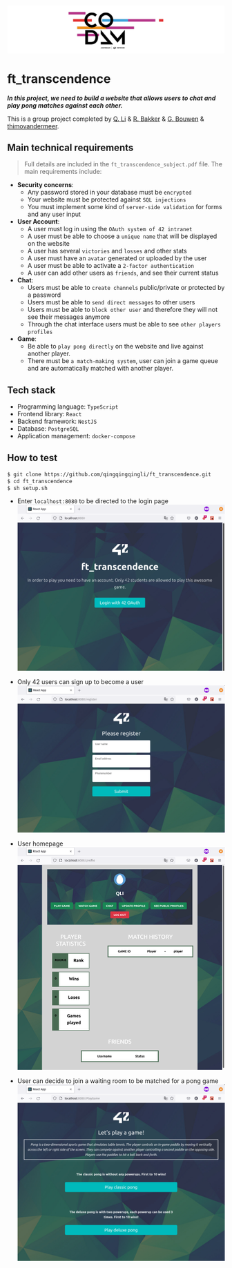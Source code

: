 [![Logo](https://github.com/qingqingqingli/readme_images/blob/master/codam_logo_1.png)](https://github.com/qingqingqingli/webserv)

# ft_transcendence
***In this project, we need to build a website that allows users to chat and play pong matches against each other.***

This is a group project completed by [Q. Li](https://github.com/qingqingqingli) & [R. Bakker](https://github.com/rbakker96) & [G. Bouwen](https://github.com/gbouwen) & [thimovandermeer](https://github.com/thimovandermeer).

## Main technical requirements
> Full details are included in the `ft_transcendence_subject.pdf` file. The main requirements include:

- **Security concerns**:
	- Any password stored in your database must be `encrypted`
	- Your website must be protected against `SQL injections`
	- You must implement some kind of `server-side validation` for forms and any user
input
- **User Account**:
	- A user must log in using the `OAuth system of 42 intranet`
	- A user must be able to choose a `unique name` that will be displayed on the website
	- A user has several `victories` and `losses` and other stats
	- A user must have an `avatar` generated or uploaded by the user
	- A user must be able to activate a `2-factor authentication`
	- A user can add other users as `friends`, and see their current status
- **Chat**:
	- Users must be able to `create channels` public/private or protected by a password
	- Users must be able to `send direct messages` to other users
	- Users must be able to `block other user` and therefore they will not see their messages anymore
	- Through the chat interface users must be able to see `other players profiles`
- **Game**:
	- Be able to `play pong directly` on the website and live against another player.
	- There must be `a match-making system`, user can join a game queue and are automatically matched with another player.


## Tech stack

- Programming language: `TypeScript`
- Frontend library: `React`
- Backend framework: `NestJS`
- Database: `PostgreSQL`
- Application management: `docker-compose`

## How to test

```shell
$ git clone https://github.com/qingqingqingli/ft_transcendence.git
$ cd ft_transcendence
$ sh setup.sh
```

- Enter `localhost:8080` to be directed to the login page
[![login](https://github.com/qingqingqingli/ft_transcendence/blob/master/images/login.png)](https://github.com/qingqingqingli/ft_transcendence)

- Only 42 users can sign up to become a user
[![signup](https://github.com/qingqingqingli/ft_transcendence/blob/master/images/signup.png)](https://github.com/qingqingqingli/ft_transcendence)

- User homepage
[![profile](https://github.com/qingqingqingli/ft_transcendence/blob/master/images/user_profile.png)](https://github.com/qingqingqingli/ft_transcendence)

- User can decide to join a waiting room to be matched for a pong game
[![game_waitingroom](https://github.com/qingqingqingli/ft_transcendence/blob/master/images/game_waitingroom.png)](https://github.com/qingqingqingli/ft_transcendence)
